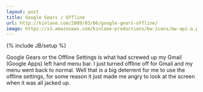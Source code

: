 ```yaml
---
layout: post
title: Google Gears / Offline
url: http://kinlane.com/2009/03/06/google-gears-offline/
image: https://s3.amazonaws.com/kinlane-productions/bw-icons/bw-api-a.png
---
```

{% include JB/setup %}
<p>
     Google Gears or the Offline Settings is what had screwed up my Gmail (Google Apps) left hand menu bar. I just turned offline off for Gmail and my menu went back to normal. Well that is a big deterrent for me to use the offline settings, for some reason it just made me angry to look at the screen when it was all jacked up.
</p>